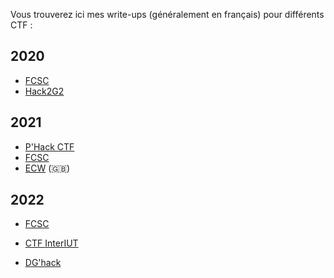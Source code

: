 Vous trouverez ici mes write-ups (généralement en français) pour différents CTF :

## 2020

- [FCSC](./2020/FCSC/)
- [Hack2G2](./2020/H2G2/)

  

## 2021

- [P'Hack CTF](./2021/phack/README.md)
- [FCSC](./2021/FCSC/README.md)
- [ECW](./2021/ECW/README.md) (🇬🇧)

## 2022

- [FCSC](./2022/FCSC/README.md)
- [CTF InterIUT](./2022/interiut/README.md)

- [DG'hack](./2022/dghack/README.md)
